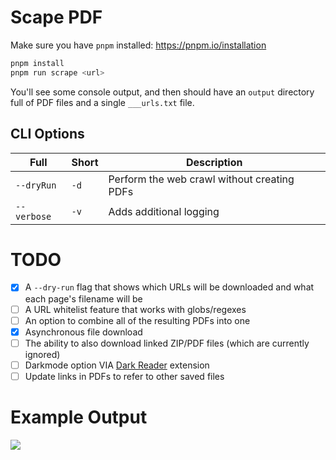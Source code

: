 # Scape PDF

Make sure you have `pnpm` installed: https://pnpm.io/installation

```sh
pnpm install
pnpm run scrape <url>
```

You'll see some console output, and then should have an `output` directory full of PDF files and a single `___urls.txt` file.

## CLI Options
| Full | Short | Description |
|--|--|--|
| `--dryRun` | `-d` | Perform the web crawl without creating PDFs |
| `--verbose` | `-v` | Adds additional logging |

# TODO

- [X] A `--dry-run` flag that shows which URLs will be downloaded and what each page's filename will be
- [ ] A URL whitelist feature that works with globs/regexes
- [ ] An option to combine all of the resulting PDFs into one
- [X] Asynchronous file download
- [ ] The ability to also download linked ZIP/PDF files (which are currently ignored)
- [ ] Darkmode option VIA [Dark Reader](https://playwright.dev/docs/chrome-extensions) extension
- [ ] Update links in PDFs to refer to other saved files

# Example Output

![](./scrape-pdf-output-demo.gif)